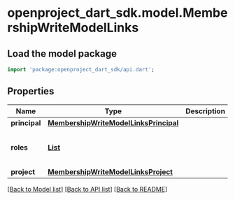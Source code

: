 # openproject_dart_sdk.model.MembershipWriteModelLinks

## Load the model package
```dart
import 'package:openproject_dart_sdk/api.dart';
```

## Properties
Name | Type | Description | Notes
------------ | ------------- | ------------- | -------------
**principal** | [**MembershipWriteModelLinksPrincipal**](MembershipWriteModelLinksPrincipal.md) |  | [optional] 
**roles** | [**List<MembershipReadModelLinksRolesInner>**](MembershipReadModelLinksRolesInner.md) |  | [optional] [default to const []]
**project** | [**MembershipWriteModelLinksProject**](MembershipWriteModelLinksProject.md) |  | [optional] 

[[Back to Model list]](../README.md#documentation-for-models) [[Back to API list]](../README.md#documentation-for-api-endpoints) [[Back to README]](../README.md)



